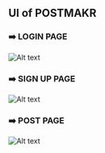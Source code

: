 
## UI of POSTMAKR

### ➡️ LOGIN PAGE

![Alt text]([https://ibb.co/ysDzPKg](https://www.imghippo.com/i/T4F711717161804.jpg))

### ➡️ SIGN UP PAGE

![Alt text](https://ibb.co/zQPPJzP)

### ➡️ POST PAGE

![Alt text](https://ibb.co/9HTvh7m)

